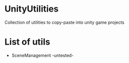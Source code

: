 # UnityUtilities
Collection of utilities to copy-paste into unity game projects 

# List of utils
* SceneManagement -untested-
